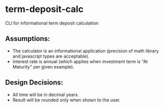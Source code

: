 # term-deposit-calc

CLI for informational term deposit calculation

## Assumptions:

-   The calculator is an informational application (precision of math library and javascript types are acceptable).
-   Interest rate is annual (which applies when investment term is "At Maturity" per given example).

## Design Decisions:

-   All time will be in decimal years.
-   Result will be rounded only when shown to the user.
